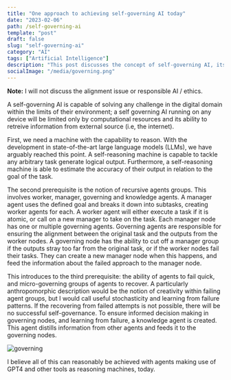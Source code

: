 ```yaml
---
title: "One approach to achieving self-governing AI today"
date: "2023-02-06"
path: /self-governing-ai
template: "post"
draft: false
slug: "self-governing-ai"
category: "AI"
tags: ["Artificial Intelligence"]
description: "This post discusses the concept of self-governing AI, its prerequisites and the prospects of realizing it in the current state of AI technology."
socialImage: "/media/governing.png"
---
```



**Note:** I will not discuss the alignment issue or responsible AI / ethics.

A self-governing AI is capable of solving any challenge in the digital domain within the limits of their environment; a self governing AI running on any device will be limited only by computational resources and its ability to retreive information from external source (i.e, the internet).

First, we need a machine with the capability to reason. With the development in state-of-the-art large language models (LLMs), we have arguably reached this point. A self-reasoning machine is capable to tackle any arbitrary task generate logical output. Furthermore, a self-reasoning machine is able to estimate the accuracy of their output in relation to the goal of the task.

The second prerequisite is the notion of recursive agents groups. This involves worker, manager, governing and knowledge agents. A manager agent uses the defined goal and breaks it down into subtasks, creating worker agents for each. A worker agent will either execute a task if it is atomic, or call on a new manager to take on the task. Each manager node has one or multiple governing agents. Governing agents are responsible for ensuring the alignment between the original task and the outputs from the worker nodes. A governing node has the ability to cut off a manager group if the outputs stray too far from the original task, or if the worker nodes fail their tasks. They can create a new manager node when this happens, and feed the information about the failed approach to the manager node.

This introduces to the third prerequisite: the ability of agents to fail quick, and micro-governing groups of agents to recover. A particularly anthropomorphic description would be the notion of creativity within failing agent groups, but I would call useful stochasticity and learning from failure patterns. If the recovering from failed attempts is not possible, there will be no successful self-governance. To ensure informed decision making in governing nodes, and learning from failure, a knowledge agent is created. This agent distills information from other agents and feeds it to the governing nodes.

![governing](/media/governing.png)

I believe all of this can reasonably be achieved with agents making use of GPT4 and other tools as reasoning machines, today.
